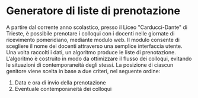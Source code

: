 # Generatore di liste di prenotazione

A partire dal corrente anno scolastico, presso il Liceo "Carducci-Dante" di Trieste, è possibile prenotare i colloqui con i docenti nelle giornate di ricevimento pomeridiano, mediante modulo web. 
Il modulo consente di scegliere il nome dei docenti attraverso una semplice interfaccia utente. Una volta raccolti i dati, un algoritmo produce le liste di prenotazione. 
L’algoritmo è costruito in modo  da ottimizzare il flusso dei colloqui, evitando le situazioni di contemporaneità degli stessi. La posizione di ciascun genitore viene scelta in base a due criteri, nel seguente ordine:
1. Data e ora di invio della prenotazione
2. Eventuale contemporaneità dei colloqui
